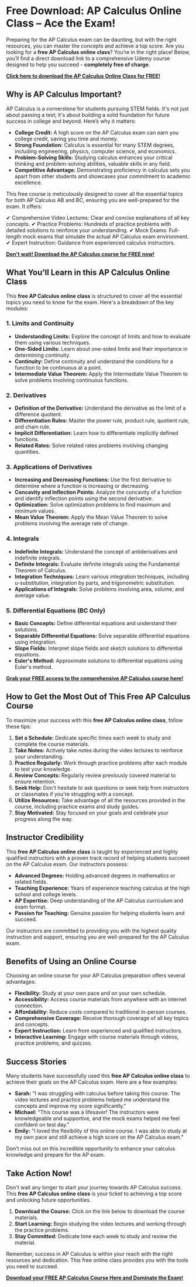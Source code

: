 # Free Download: AP Calculus Online Class – Ace the Exam!

Preparing for the AP Calculus exam can be daunting, but with the right resources, you can master the concepts and achieve a top score. Are you looking for a **free AP Calculus online class**? You’re in the right place! Below, you’ll find a direct download link to a comprehensive Udemy course designed to help you succeed – **completely free of charge**.

[**Click here to download the AP Calculus Online Class for FREE!**](https://udemywork.com/ap-calculus-online-class)

## Why is AP Calculus Important?

AP Calculus is a cornerstone for students pursuing STEM fields. It's not just about passing a test; it's about building a solid foundation for future success in college and beyond. Here’s why it matters:

*   **College Credit:** A high score on the AP Calculus exam can earn you college credit, saving you time and money.
*   **Strong Foundation:** Calculus is essential for many STEM degrees, including engineering, physics, computer science, and economics.
*   **Problem-Solving Skills:** Studying calculus enhances your critical thinking and problem-solving abilities, valuable skills in any field.
*   **Competitive Advantage:** Demonstrating proficiency in calculus sets you apart from other students and showcases your commitment to academic excellence.

This free course is meticulously designed to cover all the essential topics for both AP Calculus AB and BC, ensuring you are well-prepared for the exam. It offers:

✔ Comprehensive Video Lectures: Clear and concise explanations of all key concepts.
✔ Practice Problems: Hundreds of practice problems with detailed solutions to reinforce your understanding.
✔ Mock Exams: Full-length mock exams that simulate the actual AP Calculus exam environment.
✔ Expert Instruction: Guidance from experienced calculus instructors.

[**Don't wait! Download the AP Calculus course for FREE now!**](https://udemywork.com/ap-calculus-online-class)

## What You'll Learn in this AP Calculus Online Class

This **free AP Calculus online class** is structured to cover all the essential topics you need to know for the exam. Here's a breakdown of the key modules:

### 1. Limits and Continuity

*   **Understanding Limits:** Explore the concept of limits and how to evaluate them using various techniques.
*   **One-Sided Limits:** Learn about one-sided limits and their importance in determining continuity.
*   **Continuity:** Define continuity and understand the conditions for a function to be continuous at a point.
*   **Intermediate Value Theorem:** Apply the Intermediate Value Theorem to solve problems involving continuous functions.

### 2. Derivatives

*   **Definition of the Derivative:** Understand the derivative as the limit of a difference quotient.
*   **Differentiation Rules:** Master the power rule, product rule, quotient rule, and chain rule.
*   **Implicit Differentiation:** Learn how to differentiate implicitly defined functions.
*   **Related Rates:** Solve related rates problems involving changing quantities.

### 3. Applications of Derivatives

*   **Increasing and Decreasing Functions:** Use the first derivative to determine where a function is increasing or decreasing.
*   **Concavity and Inflection Points:** Analyze the concavity of a function and identify inflection points using the second derivative.
*   **Optimization:** Solve optimization problems to find maximum and minimum values.
*   **Mean Value Theorem:** Apply the Mean Value Theorem to solve problems involving the average rate of change.

### 4. Integrals

*   **Indefinite Integrals:** Understand the concept of antiderivatives and indefinite integrals.
*   **Definite Integrals:** Evaluate definite integrals using the Fundamental Theorem of Calculus.
*   **Integration Techniques:** Learn various integration techniques, including u-substitution, integration by parts, and trigonometric substitution.
*   **Applications of Integrals:** Solve problems involving area, volume, and average value.

### 5. Differential Equations (BC Only)

*   **Basic Concepts:** Define differential equations and understand their solutions.
*   **Separable Differential Equations:** Solve separable differential equations using integration.
*   **Slope Fields:** Interpret slope fields and sketch solutions to differential equations.
*   **Euler's Method:** Approximate solutions to differential equations using Euler's method.

[**Grab your FREE access to the comprehensive AP Calculus course here!**](https://udemywork.com/ap-calculus-online-class)

## How to Get the Most Out of This Free AP Calculus Course

To maximize your success with this **free AP Calculus online class**, follow these tips:

1.  **Set a Schedule:** Dedicate specific times each week to study and complete the course materials.
2.  **Take Notes:** Actively take notes during the video lectures to reinforce your understanding.
3.  **Practice Regularly:** Work through practice problems after each module to test your knowledge.
4.  **Review Concepts:** Regularly review previously covered material to ensure retention.
5.  **Seek Help:** Don't hesitate to ask questions or seek help from instructors or classmates if you're struggling with a concept.
6.  **Utilize Resources:** Take advantage of all the resources provided in the course, including practice exams and study guides.
7.  **Stay Motivated:** Stay focused on your goals and celebrate your progress along the way.

## Instructor Credibility

This **free AP Calculus online class** is taught by experienced and highly qualified instructors with a proven track record of helping students succeed on the AP Calculus exam. Our instructors possess:

*   **Advanced Degrees:** Holding advanced degrees in mathematics or related fields.
*   **Teaching Experience:** Years of experience teaching calculus at the high school and college levels.
*   **AP Expertise:** Deep understanding of the AP Calculus curriculum and exam format.
*   **Passion for Teaching:** Genuine passion for helping students learn and succeed.

Our instructors are committed to providing you with the highest quality instruction and support, ensuring you are well-prepared for the AP Calculus exam.

## Benefits of Using an Online Course

Choosing an online course for your AP Calculus preparation offers several advantages:

*   **Flexibility:** Study at your own pace and on your own schedule.
*   **Accessibility:** Access course materials from anywhere with an internet connection.
*   **Affordability:** Reduce costs compared to traditional in-person courses.
*   **Comprehensive Coverage:** Receive thorough coverage of all key topics and concepts.
*   **Expert Instruction:** Learn from experienced and qualified instructors.
*   **Interactive Learning:** Engage with course materials through videos, practice problems, and quizzes.

## Success Stories

Many students have successfully used this **free AP Calculus online class** to achieve their goals on the AP Calculus exam. Here are a few examples:

*   **Sarah:** "I was struggling with calculus before taking this course. The video lectures and practice problems helped me understand the concepts and improve my score significantly."
*   **Michael:** "This course was a lifesaver! The instructors were knowledgeable and supportive, and the mock exams helped me feel confident on test day."
*   **Emily:** "I loved the flexibility of this online course. I was able to study at my own pace and still achieve a high score on the AP Calculus exam."

Don’t miss out on this incredible opportunity to enhance your calculus knowledge and prepare for the AP exam.

## Take Action Now!

Don't wait any longer to start your journey towards AP Calculus success. This **free AP Calculus online class** is your ticket to achieving a top score and unlocking future opportunities.

1.  **Download the Course:** Click on the link below to download the course materials.
2.  **Start Learning:** Begin studying the video lectures and working through the practice problems.
3.  **Stay Committed:** Dedicate time each week to study and review the material.

Remember, success in AP Calculus is within your reach with the right resources and dedication. This free online class provides you with the tools you need to succeed.

**[Download your FREE AP Calculus Course Here and Dominate the Exam!](https://udemywork.com/ap-calculus-online-class)**
